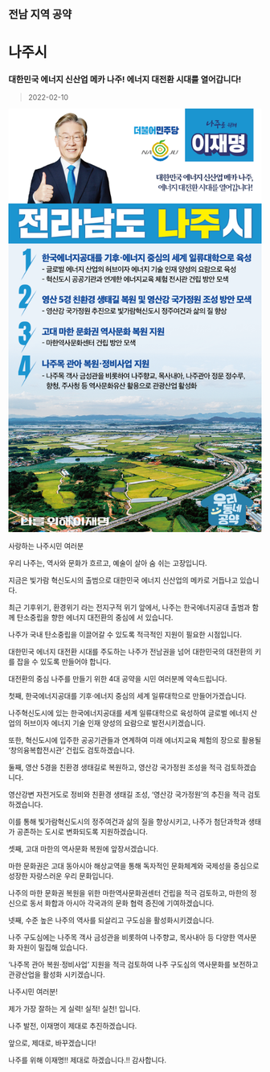## 전남 지역 공약

# 나주시

### 대한민국 에너지 신산업 메카 나주! 에너지 대전환 시대를 열어갑니다!
> 2022-02-10

![나주시 지역공약](./005_014_006.png)

사랑하는 나주시민 여러분

 

우리 나주는, 역사와 문화가 흐르고, 예술이 살아 숨 쉬는 고장입니다.

지금은 빛가람 혁신도시의 출범으로 대한민국 에너지 신산업의 메카로 거듭나고 있습니다.

 

최근 기후위기, 환경위기 라는 전지구적 위기 앞에서, 나주는 한국에너지공대 출범과 함께 탄소중립을 향한 에너지 대전환의 중심에 서 있습니다.

나주가 국내 탄소중립을 이끌어갈 수 있도록 적극적인 지원이 필요한 시점입니다. 

 

대한민국 에너지 대전환 시대를 주도하는 나주가 전남권을 넘어 대한민국의 대전환의 키를 잡을 수 있도록 만들어야 합니다. 

 

대전환의 중심 나주를 만들기 위한 4대 공약을 시민 여러분께 약속드립니다.

 

 

첫째, 한국에너지공대를 기후·에너지 중심의 세계 일류대학으로 만들어가겠습니다.




나주혁신도시에 있는 한국에너지공대를 세계 일류대학으로 육성하여 글로벌 에너지 산업의 허브이자 에너지 기술 인재 양성의 요람으로 발전시키겠습니다.

또한, 혁신도시에 입주한 공공기관들과 연계하여 미래 에너지교육 체험의 장으로 활용될 ‘창의융복합전시관’ 건립도 검토하겠습니다. 

 

 

둘째, 영산 5경을 친환경 생태길로 복원하고, 영산강 국가정원 조성을 적극 검토하겠습니다.  




영산강변 자전거도로 정비와 친환경 생태길 조성, ‘영산강 국가정원’의 추진을 적극 검토하겠습니다.

이를 통해 빛가람혁신도시의 정주여건과 삶의 질을 향상시키고, 나주가 첨단과학과 생태가 공존하는 도시로 변화되도록 지원하겠습니다.  

 

 

셋째, 고대 마한의 역사문화 복원에 앞장서겠습니다.




마한 문화권은 고대 동아시아 해상교역을 통해 독자적인 문화체계와 국제성을 중심으로 성장한 자랑스러운 우리 문화입니다.

나주의 마한 문화권 복원을 위한 마한역사문화권센터 건립을 적극 검토하고, 마한의 정신으로 동서 화합과 아시아 각국과의 문화 협력 증진에 기여하겠습니다. 

 

 

넷째, 수준 높은 나주의 역사를 되살리고 구도심을 활성화시키겠습니다. 




나주 구도심에는 나주목 객사 금성관을 비롯하여 나주향교, 목사내아 등 다양한 역사문화 자원이 밀집해 있습니다. 

‘나주목 관아 복원·정비사업’ 지원을 적극 검토하여 나주 구도심의 역사문화를 보전하고 관광산업을 활성화 시키겠습니다.

 

 

 

나주시민 여러분! 

 

제가 가장 잘하는 게 실력! 실적! 실천! 입니다. 

나주 발전, 이재명이 제대로 추진하겠습니다.  

 

앞으로, 제대로, 바꾸겠습니다!

나주를 위해 이재명!! 제대로 하겠습니다.!! 감사합니다.

						